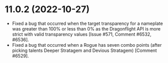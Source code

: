 # 11.0.2 (2022-10-27)

* Fixed a bug that occurred when the target transparency for a nameplate was greater than 100% or less than 0% as the Dragonflight API is more strict with valid transparency values [Issue #571, Comment #6532, #6536].
* Fixed a bug that occurred when a Rogue has seven combo points (after picking talents Deeper Stratagem and Devious Stratagem) [Comment #6529].
